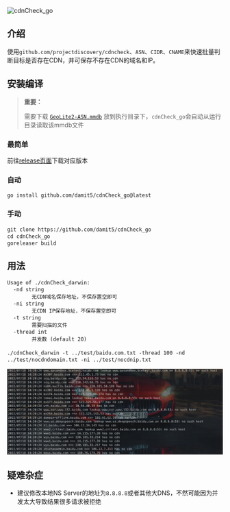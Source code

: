 ![cdnCheck_go](https://socialify.git.ci/damit5/cdnCheck_go/image?description=1&font=Inter&forks=1&issues=1&language=1&owner=1&pattern=Circuit%20Board&stargazers=1&theme=Light)

## 介绍

使用`github.com/projectdiscovery/cdncheck`、`ASN`、`CIDR`、`CNAME`来快速批量判断目标是否存在CDN，并可保存不存在CDN的域名和IP。

## 安装编译

> **重要：**
>
> 需要下载 [`GeoLite2-ASN.mmdb`](https://github.com/damit5/cdnCheck_go/raw/main/GeoLite2-ASN.mmdb) 放到执行目录下，`cdnCheck_go`会自动从运行目录读取该mmdb文件

### 最简单

前往[release页面](https://github.com/damit5/cdnCheck_go/releases)下载对应版本

### 自动

```shell
go install github.com/damit5/cdnCheck_go@latest
```



### 手动

```shell
git clone https://github.com/damit5/cdnCheck_go
cd cdnCheck_go
goreleaser build
```

## 用法

```shell
Usage of ./cdnCheck_darwin:
  -nd string
    	无CDN域名保存地址，不保存置空即可
  -ni string
    	无CDN IP保存地址，不保存置空即可
  -t string
    	需要扫描的文件
  -thread int
    	并发数 (default 20)
    	
./cdnCheck_darwin -t ../test/baidu.com.txt -thread 100 -nd ../test/nocdndomain.txt -ni ../test/nocdnip.txt
```

![image-20220718142155174](README.assets/image-20220718142155174.png)

## 疑难杂症

* 建议修改本地NS Server的地址为`8.8.8.8`或者其他大DNS，不然可能因为并发太大导致结果很多请求被拒绝
